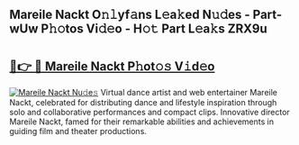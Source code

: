 ## Mareile Nackt O𝚗𝚕yf𝚊ns L𝚎a𝚔ed N𝚞𝚍es - Part-wUw P𝚑𝚘tos Vi𝚍𝚎o - H𝚘𝚝 Part L𝚎a𝚔s ZRX9u

# <h2><a href="http://kf9f9y0.oniu.top/?m=Mareile+Nackt">🔗👉 🔴 Mareile Nackt P𝚑ot𝚘𝚜 V𝚒d𝚎o</a></h2>

[![Mareile Nackt Nu𝚍e𝚜](https://i.imgur.com/0qMVB7G.gif)](http://kf9f9y0.oniu.top/?m=Mareile+Nackt)
Virtual dance artist and web entertainer Mareile Nackt, celebrated for distributing dance and lifestyle inspiration through solo and collaborative performances and compact clips. Innovative director Mareile Nackt, famed for their remarkable abilities and achievements in guiding film and theater productions.  

